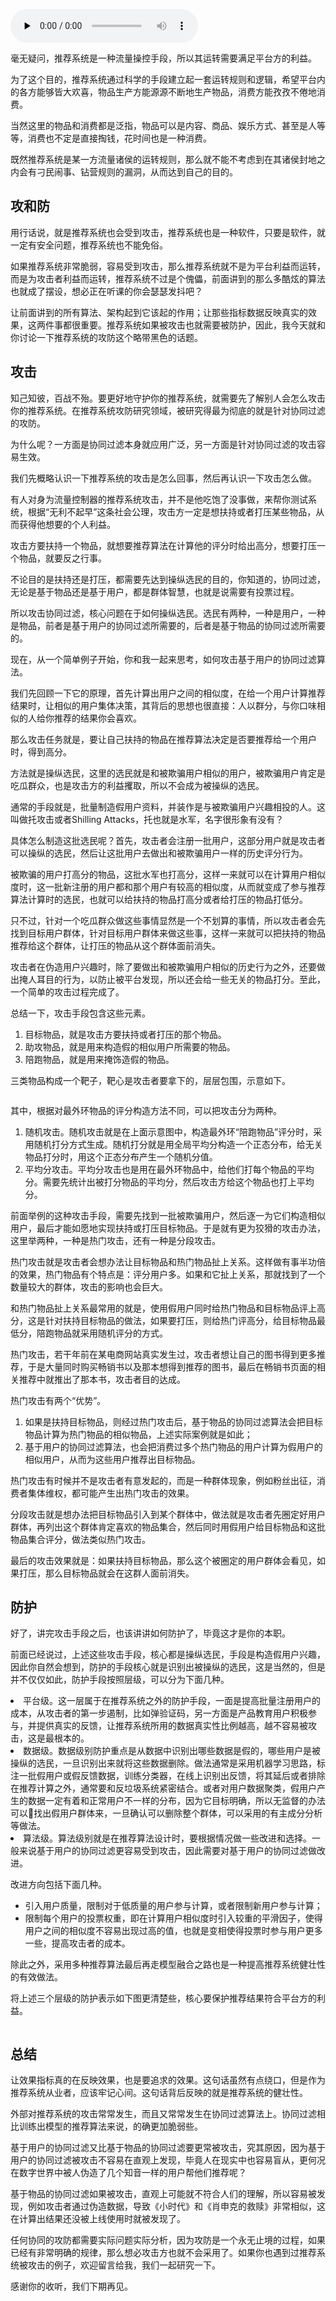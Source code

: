<audio id="audio" title="32 | 道高一尺魔高一丈：推荐系统的攻防" controls="" preload="none"><source id="mp3" src="https://static001.geekbang.org/resource/audio/7c/e6/7c542e5d2a7325f3ccf95203d25ba2e6.mp3"></audio>

毫无疑问，推荐系统是一种流量操控手段，所以其运转需要满足平台方的利益。

为了这个目的，推荐系统通过科学的手段建立起一套运转规则和逻辑，希望平台内的各方能够皆大欢喜，物品生产方能源源不断地生产物品，消费方能孜孜不倦地消费。

当然这里的物品和消费都是泛指，物品可以是内容、商品、娱乐方式、甚至是人等等，消费也不定是直接掏钱，花时间也是一种消费。

既然推荐系统是某一方流量诸侯的运转规则，那么就不能不考虑到在其诸侯封地之内会有刁民闹事、钻营规则的漏洞，从而达到自己的目的。

## 攻和防

用行话说，就是推荐系统也会受到攻击，推荐系统也是一种软件，只要是软件，就一定有安全问题，推荐系统也不能免俗。

如果推荐系统非常脆弱，容易受到攻击，那么推荐系统就不是为平台利益而运转，而是为攻击者利益而运转，推荐系统不过是个傀儡，前面讲到的那么多酷炫的算法也就成了摆设，想必正在听课的你会瑟瑟发抖吧？

让前面讲到的所有算法、架构起到它该起的作用；让那些指标数据反映真实的效果，这两件事都很重要。推荐系统如果被攻击也就需要被防护，因此，我今天就和你讨论一下推荐系统的攻防这个略带黑色的话题。

## 攻击

知己知彼，百战不殆。要更好地守护你的推荐系统，就需要先了解别人会怎么攻击你的推荐系统。在推荐系统攻防研究领域，被研究得最为彻底的就是针对协同过滤的攻防。

为什么呢？一方面是协同过滤本身就应用广泛，另一方面是针对协同过滤的攻击容易生效。

我们先概略认识一下推荐系统的攻击是怎么回事，然后再认识一下攻击怎么做。

有人对身为流量控制器的推荐系统攻击，并不是他吃饱了没事做，来帮你测试系统，根据“无利不起早”这条社会公理，攻击方一定是想扶持或者打压某些物品，从而获得他想要的个人利益。

攻击方要扶持一个物品，就想要推荐算法在计算他的评分时给出高分，想要打压一个物品，就要反之行事。

不论目的是扶持还是打压，都需要先达到操纵选民的目的，你知道的，协同过滤，无论是基于物品还是基于用户，都是群体智慧，也就是说需要有投票过程。

所以攻击协同过滤，核心问题在于如何操纵选民。选民有两种，一种是用户，一种是物品，前者是基于用户的协同过滤所需要的，后者是基于物品的协同过滤所需要的。

现在，从一个简单例子开始，你和我一起来思考，如何攻击基于用户的协同过滤算法。

我们先回顾一下它的原理，首先计算出用户之间的相似度，在给一个用户计算推荐结果时，让相似的用户集体决策，其背后的思想也很直接：人以群分，与你口味相似的人给你推荐的结果你会喜欢。

那么攻击任务就是，要让自己扶持的物品在推荐算法决定是否要推荐给一个用户时，得到高分。

方法就是操纵选民，这里的选民就是和被欺骗用户相似的用户，被欺骗用户肯定是吃瓜群众，也是攻击方的利益攫取，所以不会成为被操纵的选民。

通常的手段就是，批量制造假用户资料，并装作是与被欺骗用户兴趣相投的人。这叫做托攻击或者Shilling Attacks，托也就是水军，名字很形象有没有？

具体怎么制造这批选民呢？首先，攻击者会注册一批用户，这部分用户就是攻击者可以操纵的选民，然后让这批用户去做出和被欺骗用户一样的历史评分行为。

被欺骗的用户打高分的物品，这批水军也打高分，这样一来就可以在计算用户相似度时，这一批新注册的用户都和那个用户有较高的相似度，从而就变成了参与推荐算法计算时的选民，也就可以给扶持的物品打高分或者给打压的物品打低分。

只不过，针对一个吃瓜群众做这些事情显然是一个不划算的事情，所以攻击者会先找到目标用户群体，针对目标用户群体来做这些事，这样一来就可以把扶持的物品推荐给这个群体，让打压的物品从这个群体面前消失。

攻击者在伪造用户兴趣时，除了要做出和被欺骗用户相似的历史行为之外，还要做出掩人耳目的行为，以防止被平台发现，所以还会给一些无关的物品打分。至此，一个简单的攻击过程完成了。

总结一下，攻击手段包含这些元素。

1. 目标物品，就是攻击方要扶持或者打压的那个物品。
1. 助攻物品，就是用来构造假的相似用户所需要的物品。
1. 陪跑物品，就是用来掩饰造假的物品。

三类物品构成一个靶子，靶心是攻击者要拿下的，层层包围，示意如下。

<img src="https://static001.geekbang.org/resource/image/bf/36/bf04776313dfceea6b94986a8b524c36.png" alt="" />

其中，根据对最外环物品的评分构造方法不同，可以把攻击分为两种。

1. 随机攻击。随机攻击就是在上面示意图中，构造最外环“陪跑物品”评分时，采用随机打分方式生成。随机打分就是用全局平均分构造一个正态分布，给无关物品打分时，用这个正态分布产生一个随机分值。
1. 平均分攻击。平均分攻击也是用在最外环物品中，给他们打每个物品的平均分。需要先统计出被打分物品的平均分，然后攻击方给这个物品也打上平均分。

前面举例的这种攻击手段，需要先找到一批被欺骗用户，然后逐一为它们构造相似用户，最后才能如愿地实现扶持或打压目标物品。于是就有更为狡猾的攻击办法，这里举两种，一种是热门攻击，还有一种是分段攻击。

热门攻击就是攻击者会想办法让目标物品和热门物品扯上关系。这样做有事半功倍的效果，热门物品有个特点是：评分用户多。如果和它扯上关系，那就找到了一个数量较大的群体，攻击的影响也会巨大。

和热门物品扯上关系最常用的就是，使用假用户同时给热门物品和目标物品评上高分，这是针对扶持目标物品的做法，如果要打压，则给热门评高分，给目标物品最低分，陪跑物品就采用随机评分的方式。

热门攻击，若干年前在某电商网站真实发生过，攻击者想让自己的图书得到更多推荐，于是大量同时购买畅销书以及那本想得到推荐的图书，最后在畅销书页面的相关推荐中就推出了那本书，攻击者目的达成。

热门攻击有两个“优势”。

1. 如果是扶持目标物品，则经过热门攻击后，基于物品的协同过滤算法会把目标物品计算为热门物品的相似物品，上述实际案例就是如此；
1. 基于用户的协同过滤算法，也会把消费过多个热门物品的用户计算为假用户的相似用户，从而为这些用户推荐出目标物品。

热门攻击有时候并不是攻击者有意发起的，而是一种群体现象，例如粉丝出征，消费者集体维权，都可能产生出热门攻击的效果。

分段攻击就是想办法把目标物品引入到某个群体中，做法就是攻击者先圈定好用户群体，再列出这个群体肯定喜欢的物品集合，然后同时用假用户给目标物品和这批物品集合评分，做法类似热门攻击。

最后的攻击效果就是：如果扶持目标物品，那么这个被圈定的用户群体会看见，如果打压，那么目标物品就会在这群人面前消失。

## 防护

好了，讲完攻击手段之后，也该讲讲如何防护了，毕竟这才是你的本职。

前面已经说过，上述这些攻击手段，核心都是操纵选民，手段是构造假用户兴趣，因此你自然会想到，防护的手段核心就是识别出被操纵的选民，这是当然的，但是并不仅仅如此，防护手段按照层级，可以分为下面几种。

<li>
平台级。这一层属于在推荐系统之外的防护手段，一面是提高批量注册用户的成本，从攻击者的第一步遏制，比如弹验证码，另一方面是产品教育用户积极参与，并提供真实的反馈，让推荐系统所用的数据真实性比例越高，越不容易被攻击，这是最根本的。
</li>
<li>
数据级。数据级别防护重点是从数据中识别出哪些数据是假的，哪些用户是被操纵的选民，一旦识别出来就将这些数据删除。做法通常是采用机器学习思路，标注一批假用户或假反馈数据，训练分类器，在线上识别出反馈，将其延后或者排除在推荐计算之外，通常要和反垃圾系统紧密结合。或者对用户数据聚类，假用户产生的数据一定有着和正常用户不一样的分布，因为它目标明确，所以无监督的办法可以找出假用户群体来，一旦确认可以删除整个群体，可以采用的有主成分分析等做法。
</li>
<li>
算法级。算法级别就是在推荐算法设计时，要根据情况做一些改进和选择。一般来说基于用户的协同过滤更容易受到攻击，因此需要对基于用户的协同过滤做改进。
</li>

改进方向包括下面几种。

- 引入用户质量，限制对于低质量的用户参与计算，或者限制新用户参与计算；
- 限制每个用户的投票权重，即在计算用户相似度时引入较重的平滑因子，使得用户之间的相似度不容易出现过高的值，也就是变相使得投票时参与用户更多一些，提高攻击者的成本。

除此之外，采用多种推荐算法最后再走模型融合之路也是一种提高推荐系统健壮性的有效做法。

将上述三个层级的防护表示如下图更清楚些，核心要保护推荐结果符合平台方的利益。

<img src="https://static001.geekbang.org/resource/image/da/19/dac0647e89d698c959befc758c8ac219.png" alt="" />

## 总结

让效果指标真的在反映效果，也是要追求的效果。这句话虽然有点绕口，但是作为推荐系统从业者，应该牢记心间。这句话背后反映的就是推荐系统的健壮性。

外部对推荐系统的攻击常常发生，而且又常常发生在协同过滤算法上。协同过滤相比训练出模型的推荐算法来说，的确更加脆弱些。

基于用户的协同过滤又比基于物品的协同过滤要更常被攻击，究其原因，因为基于用户的协同过滤被攻击不容易在直观上发现，毕竟人在现实中也容易盲从，更何况在数字世界中被人伪造了几个知音一样的用户帮他们推荐呢？

基于物品的协同过滤如果被攻击，直观上可能就不符合人们的理解，所以容易被发现，例如攻击者通过伪造数据，导致《小时代》和《肖申克的救赎》非常相似，这在计算出结果还没被上线使用时就被发现了。

任何协同的攻防都需要实际问题实际分析，因为攻防是一个永无止境的过程，如果已经有非常明确的规律，那么想必攻击方也就不会采用了。如果你也遇到过推荐系统被攻击的例子，欢迎留言给我，我们一起研究一下。

感谢你的收听，我们下期再见。
